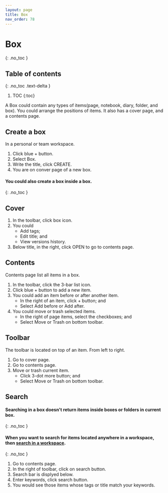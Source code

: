 ```yaml
---
layout: page
title: Box 
nav_order: 78
---
```


# Box 
{: .no_toc }

## Table of contents
{: .no_toc .text-delta }

1. TOC
{:toc}

A Box could contain any types of items(page, notebook, diary, folder, and box). You could arrange the positions of items. It also has a cover page, and a contents page.

## Create a box 
In a personal or team workspace.
1. Click blue + button.
2. Select Box.
3. Write the title, click CREATE.
4. You are on conver page of a new box.

#### You could also create a box inside a box.
{: .no_toc }

## Cover
1. In the toolbar, click box icon.
2. You could
	- Add tags;
	- Edit title; and
	- View versions history.
3. Below title, in the right, click OPEN to go to contents page.

## Contents
Contents page list all items in a box. 
1. In the toolbar, click the 3-bar list icon.
2. Click blue + button to add a new item.
3. You could add an item before or after another item.
	- In the right of an item, click + button; and
	- Select Add before or Add after. 
4. You could move or trash selected items.
	- In the right of page items, select the checkboxes; and
	- Select Move or Trash on bottom toolbar.

## Toolbar
The toolbar is located on top of an item. From left to right.
1. Go to cover page.
2. Go to contents page.
3. Move or trash current item. 
	- Click 3-dot more button; and
	- Select Move or Trash on bottom toolbar.

## Search 
#### Searching in a box doesn't return items inside boxes or folders in current box.
{: .no_toc }
#### When you want to search for items located anywhere in a workspace, then [search in a workspace](/docs/searchInAWorkspace/searchInAWorkspace.html). 
{: .no_toc }
1. Go to contents page.
2. In the right of toolbar, click on search button.
3. Search bar is displyed below.
4. Enter keywords, click search button.
5. You would see those items whose tags or title match your keywords.

  
